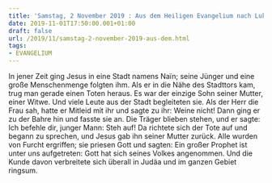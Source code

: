 ```yaml
---
title: 'Samstag, 2 November 2019 : Aus dem Heiligen Evangelium nach Lukas - Lk 7,11-17.'
date: 2019-11-01T17:50:00.001+01:00
draft: false
url: /2019/11/samstag-2-november-2019-aus-dem.html
tags: 
- EVANGELIUM
---
```


In jener Zeit ging Jesus in eine Stadt namens Naïn; seine Jünger und eine große Menschenmenge folgten ihm. Als er in die Nähe des Stadttors kam, trug man gerade einen Toten heraus. Es war der einzige Sohn seiner Mutter, einer Witwe. Und viele Leute aus der Stadt begleiteten sie. Als der Herr die Frau sah, hatte er Mitleid mit ihr und sagte zu ihr: Weine nicht! Dann ging er zu der Bahre hin und fasste sie an. Die Träger blieben stehen, und er sagte: Ich befehle dir, junger Mann: Steh auf! Da richtete sich der Tote auf und begann zu sprechen, und Jesus gab ihn seiner Mutter zurück. Alle wurden von Furcht ergriffen; sie priesen Gott und sagten: Ein großer Prophet ist unter uns aufgetreten: Gott hat sich seines Volkes angenommen. Und die Kunde davon verbreitete sich überall in Judäa und im ganzen Gebiet ringsum.